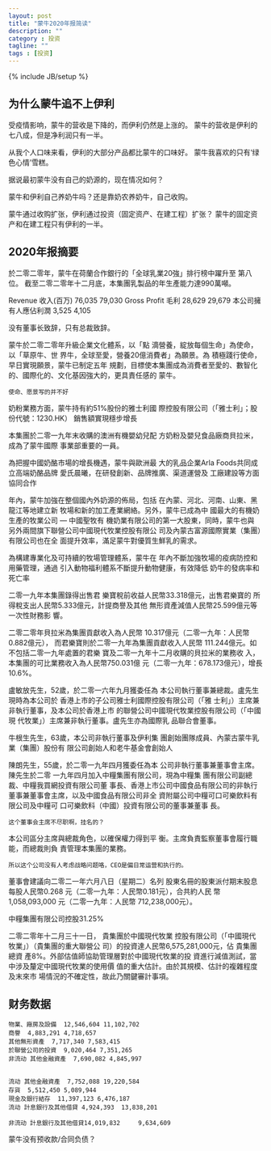 ```yaml
---
layout: post
title: "蒙牛2020年报简读"
description: ""
category : 投资
tagline: ""
tags : [投资]
---
```

{% include JB/setup %}

## 为什么蒙牛追不上伊利
受疫情影响，蒙牛的营收是下降的，而伊利仍然是上涨的。
蒙牛的营收是伊利的七八成，但是净利润只有一半。

从我个人口味来看，伊利的大部分产品都比蒙牛的口味好。
蒙牛我喜欢的只有‘绿色心情’雪糕。

据说最初蒙牛没有自己的奶源的，现在情况如何？


蒙牛和伊利自己养奶牛吗？还是靠奶农养奶牛，自己收购。


蒙牛通过收购扩张，伊利通过投资（固定资产、在建工程）扩张？ 蒙牛的固定资产和在建工程只有伊利的一半。



## 2020年报摘要

於二零二零年，蒙牛在荷蘭合作銀行的「全球乳業20強」排行榜中躍升至
第八位。
截至二零二零年十二月底，本集團乳製品的年生產能力達990萬噸。


Revenue 收入(百万)  76,035   79,030
Gross Profit 毛利   28,629  29,679
本公司擁有人應佔利潤 3,525    4,105


没有董事长致辞，只有总裁致辞。

蒙牛於二零二零年升級企業文化體系，以「點
滴營養，綻放每個生命」為使命，以「草原牛、世
界牛，全球至愛，營養20億消費者」為願景。為
積極踐行使命，早日實現願景，蒙牛已制定五年
規劃，目標使本集團成為消費者至愛的、數智化
的、國際化的、文化基因強大的，更具責任感的
蒙牛。

    使命、愿景写的并不好

奶粉業務方面，蒙牛持有約51%股份的雅士利國
際控股有限公司（「雅士利」；股份代號：1230.HK）
銷售額實現穩步增長


本集團於二零一九年末收購的澳洲有機嬰幼兒配
方奶粉及嬰兒食品廠商貝拉米，成為了蒙牛國際
事業部重要的一員。


為把握中國奶酪市場的增長機遇，蒙牛與歐洲最
大的乳品企業Arla Foods共同成立高端奶酪品牌
愛氏晨曦，在研發創新、品牌推廣、渠道運營及
工廠建設等方面協同合作


年內，蒙牛加強在整個國內外奶源的佈局，包括
在內蒙、河北、河南、山東、黑龍江等地建立新
牧場和新的加工產業網絡。另外，蒙牛已成為中
國最大的有機奶生產的牧業公司 — 中國聖牧有
機奶業有限公司的第一大股東，同時，蒙牛也與
另外兩間旗下聯營公司中國現代牧業控股有限公
司及內蒙古富源國際實業（集團）有限公司也在全
面提升效率，滿足蒙牛對優質生鮮乳的需求。


為構建專業化及可持續的牧場管理體系，蒙牛在
年內不斷加強牧場的疫病防控和用藥管理，通過
引入動物福利體系不斷提升動物健康，有效降低
奶牛的發病率和死亡率


二零一九年本集團錄得出售君
樂寶稅前收益人民幣33.318億元，出售君樂寶的
所得稅支出人民幣5.333億元，計提商譽及其他
無形資產減值人民幣25.599億元等一次性財務影
響。


二零二零年貝拉米為集團貢獻收入為人民幣
10.317億元（二零一九年：人民幣0.882億元），
而君樂寶則於二零一九年為集團貢獻收入人民幣
111.244億元。如不包括二零一九年處置的君樂
寶及二零一九年十二月收購的貝拉米的業務收
入，本集團的可比業務收入為人民幣750.031億
元（二零一九年：678.173億元），增長10.6%。


盧敏放先生，52歲，於二零一六年九月獲委任為
本公司執行董事兼總裁。盧先生現時為本公司於
香港上市的子公司雅士利國際控股有限公司（「雅
士利」）主席兼非執行董事，及本公司於香港上市
的聯營公司中國現代牧業控股有限公司（「中國現
代牧業」）主席兼非執行董事。盧先生亦為國際乳
品聯合會董事。


牛根生先生，63歲，本公司非執行董事及伊利集
團創始團隊成員、內蒙古蒙牛乳業（集團）股份有
限公司創始人和老牛基金會創始人


陳朗先生，55歲，於二零一九年四月獲委任為本
公司非執行董事兼董事會主席。陳先生於二零
一九年四月加入中糧集團有限公司，現為中糧集
團有限公司副總裁、中糧我買網投資有限公司董
事長、香港上市公司中國食品有限公司的非執行
董事兼董事會主席，以及中國食品有限公司非全
資附屬公司中糧可口可樂飲料有限公司及中糧可
口可樂飲料（中國）投資有限公司的董事兼董事
長。

    这个董事会主席不尽职啊，挂名的？


本公司區分主席與總裁角色，以確保權力得到平
衡。主席負責監察董事會履行職能，而總裁則負
責管理本集團的業務。

    所以这个公司没有人考虑战略问题咯，CEO是偏日常运营和执行的。


董事會建議向二零二一年六月八日（星期二）名列
股東名冊的股東派付期末股息每股人民幣0.268
元（二零一九年：人民幣0.181元），合共約人民
幣 1,058,093,000 元（二零一九年：人民幣
712,238,000元）。


中糧集團有限公司控股31.25%


二零二零年十二月三十一日， 貴集團於中國現代牧業
控股有限公司（「中國現代牧業」）（貴集團的重大聯營公
司）的投資達人民幣6,575,281,000元，佔 貴集團總資
產8%。外部估值師協助管理層對於中國現代牧業的投
資進行減值測試，當中涉及釐定中國現代牧業的使用價
值的重大估計。由於其規模、估計的複雜程度及末來市
場情況的不確定性，故此乃關鍵審計事項。


## 财务数据

    物業、廠房及設備  12,546,604 11,102,702
    商譽  4,883,291 4,718,657
    其他無形資產  7,717,340 7,583,415
    於聯營公司的投資  9,020,464 7,351,265
    非流动 其他金融資產  7,690,082 4,845,997


    流动 其他金融資產  7,752,088 19,220,584
    存貨  5,512,450 5,089,944
    現金及銀行結存  11,397,123 6,476,187
    流动 計息銀行及其他借貸 4,924,393  13,838,201

    非流动 計息銀行及其他借貸14,019,832     9,634,609


蒙牛没有预收款/合同负债？



